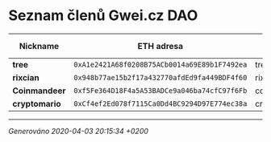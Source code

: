 # Seznam členů Gwei.cz DAO

Nickname | ETH adresa | Discord | Pozván členem | Členem od
---      | ---        | ---     | ---           | --- 
**tree**  | `0xA1e2421A68f0208B75ACb0014a69E89b1F7492ea`  | tree#7466  | -  | - 
**rixcian**  | `0x948b77ae15b2f17a432770afdEd9fa449BDF4f60`  | rixcian#4383  | -  | - 
**Coinmandeer**  | `0xf5Fe364D18F4a5A53BADCe9a046ba74cfC97f6Fb`  | coinmandeer#9287  | -  | - 
**cryptomario**  | `0xCf4ef2Ed078f7115Ca0Dd4BC9294D97E774ec38a`  | cryptomario#0917  | -  | - 



----
*Generováno 2020-04-03 20:15:34 +0200*